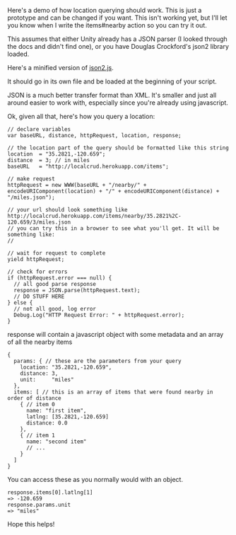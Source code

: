 Here's a demo of how location querying should work. This is just a prototype and can be changed if you want. This isn't working yet, but I'll let you know when I write the items#nearby action so you can try it out.

This assumes that either Unity already has a JSON parser (I looked through the docs and didn't find one), or you have Douglas Crockford's json2 library loaded.

Here's a minified version of [json2.js](http://localcrud.herokuapp.com/demos/json2.js).

It should go in its own file and be loaded at the beginning of your script.

JSON is a much better transfer format than XML. It's smaller and just all around easier to work with, especially since you're already using javascript.

Ok, given all that, here's how you query a location:

    // declare variables
    var baseURL, distance, httpRequest, location, response;

    // the location part of the query should be formatted like this string
    location  = "35.2821,-120.659";
    distance  = 3; // in miles
    baseURL   = "http://localcrud.herokuapp.com/items";

    // make request
    httpRequest = new WWW(baseURL + "/nearby/" + encodeURIComponent(location) + "/" + encodeURIComponent(distance) + "/miles.json");

    // your url should look something like http://localcrud.herokuapp.com/items/nearby/35.2821%2C-120.659/3/miles.json
    // you can try this in a browser to see what you'll get. It will be something like:
    // 

    // wait for request to complete
    yield httpRequest;

    // check for errors
    if (httpRequest.error === null) {
      // all good parse response
      response = JSON.parse(httpRequest.text);
      // DO STUFF HERE
    } else {
      // not all good, log error
      Debug.Log("HTTP Request Error: " + httpRequest.error);
    }

response will contain a javascript object with some metadata and an array of all the nearby items

    {
      params: { // these are the parameters from your query 
        location: "35.2821,-120.659",
        distance: 3,
        unit:     "miles"
      },
      items: [ // this is an array of items that were found nearby in order of distance
        { // item 0
          name: "first item",
          latlng: [35.2821,-120.659]
          distance: 0.0
        },
        { // item 1
          name: "second item"
          // ...
        }
      ]
    }

You can access these as you normally would with an object.

    response.items[0].latlng[1]
    => -120.659
    response.params.unit
    => "miles"

Hope this helps!